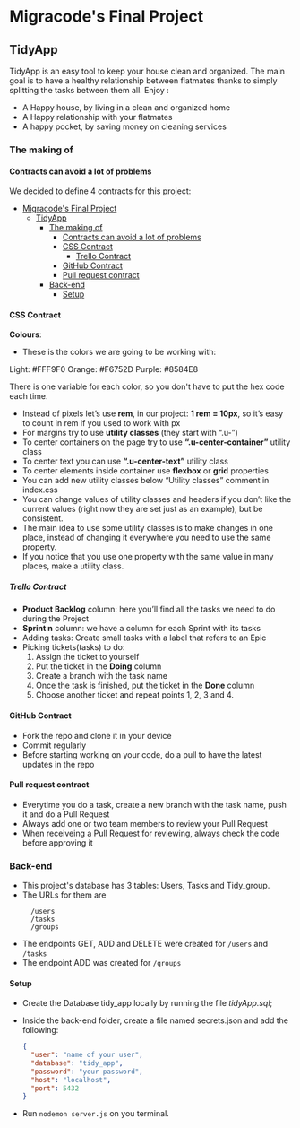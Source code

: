 # Migracode's Final Project

## TidyApp

TidyApp is an easy tool to keep your house clean and organized. The main goal is to have a healthy relationship between flatmates thanks to simply splitting the tasks between them all.
Enjoy :

- A Happy house, by living in a clean and organized home
- A Happy relationship with your flatmates
- A happy pocket, by saving money on cleaning services

### The making of

#### Contracts can avoid a lot of problems

We decided to define 4 contracts for this project:

- [Migracode's Final Project](#migracodes-final-project)
  - [TidyApp](#tidyapp)
    - [The making of](#the-making-of)
      - [Contracts can avoid a lot of problems](#contracts-can-avoid-a-lot-of-problems)
      - [CSS Contract](#css-contract)
        - [Trello Contract](#trello-contract)
      - [GitHub Contract](#github-contract)
      - [Pull request contract](#pull-request-contract)
    - [Back-end](#back-end)
      - [Setup](#setup)

#### CSS Contract

**Colours**:

- These is the colors we are going to be working with:

Light: #FFF9F0
Orange: #F6752D
Purple: #8584E8

There is one variable for each color, so you don't have to put the hex code each time.

- Instead of pixels let’s use **rem**, in our project:
  **1 rem = 10px**, so it’s easy to count in rem if you used to work with px
- For margins try to use **utility classes** (they start with “.u-”)
- To center containers on the page try to use **“.u-center-container”** utility class
- To center text you can use **“.u-center-text”** utility class
- To center elements inside container use **flexbox** or **grid** properties
- You can add new utility classes below “Utility classes” comment in index.css
- You can change values of utility classes and headers if you don’t like the current values (right now they are set just as an example), but be consistent.
- The main idea to use some utility classes is to make changes in one place, instead of changing it everywhere you need to use the same property.
- If you notice that you use one property with the same value in many places, make a utility class.

##### Trello Contract

- **Product Backlog** column: here you’ll find all the tasks we need to do during the Project
- **Sprint n** column: we have a column for each Sprint with its tasks
- Adding tasks:
  Create small tasks with a label that refers to an Epic
- Picking tickets(tasks) to do:
  1.  Assign the ticket to yourself
  2.  Put the ticket in the **Doing** column
  3.  Create a branch with the task name
  4.  Once the task is finished, put the ticket in the **Done** column
  5.  Choose another ticket and repeat points 1, 2, 3 and 4.

#### GitHub Contract

- Fork the repo and clone it in your device
- Commit regularly
- Before starting working on your code, do a pull to have the latest updates in the repo

#### Pull request contract

- Everytime you do a task, create a new branch with the task name, push it and do a Pull Request
- Always add one or two team members to review your Pull Request
- When receiveing a Pull Request for reviewing, always check the code before approving it

### Back-end

- This project's database has 3 tables: Users, Tasks and Tidy_group. 
- The URLs for them are
  ```
    /users
    /tasks
    /groups
  ```
- The endpoints GET, ADD and DELETE were created for ```/users``` and ```/tasks```
- The endpoint ADD was created for ``/groups``
#### Setup

- Create the Database tidy_app locally by running the file *tidyApp.sql*;
  
- Inside the back-end folder, create a file named secrets.json and add the following:
    ```json
    { 
      "user": "name of your user",
      "database": "tidy_app",
      "password": "your password",
      "host": "localhost",
      "port": 5432
    }
    ```

- Run ```nodemon server.js``` on you terminal.
  
